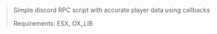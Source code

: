 > Simple discord RPC script with accurate player data using callbacks
> 
> Requirements: ESX, OX_LIB
